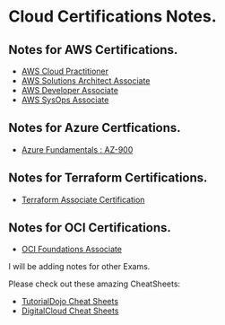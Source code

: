 # Cloud Certifications Notes.

## Notes for AWS Certifications.
- [AWS Cloud Practitioner](/CloudNotes/CPP.html)
- [AWS Solutions Architect Associate](/CloudNotes/SAA.html)
- [AWS Developer Associate](/CloudNotes/CDA.html)
- [AWS SysOps Associate](/CloudNotes/SysOpsAssociate.html)

## Notes for Azure Certfications.
- [Azure Fundamentals : AZ-900](/CloudNotes/AzureFundamentals.html)

## Notes for Terraform Certifications.
- [Terraform Associate Certification](/CloudNotes/Terraform.html)

## Notes for OCI Certifications.
- [OCI Foundations Associate](/CloudNotes/OCIFA.html)





I will be adding notes for other Exams.

Please check out these amazing CheatSheets:
- [TutorialDojo Cheat Sheets](https://tutorialsdojo.com/aws-cheat-sheets/)
- [DigitalCloud Cheat Sheets](https://digitalcloud.training/certification-training/)
